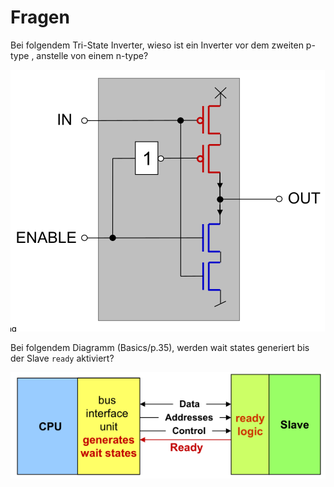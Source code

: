 # Fragen

Bei folgendem Tri-State Inverter, wieso ist ein Inverter vor dem zweiten p-type , anstelle von einem n-type?

![image-20230602095938605](res/Fragen/image-20230602095938605.png)

Bei folgendem Diagramm (Basics/p.35), werden wait states generiert bis der Slave `ready` aktiviert?

![image-20230602102815772](res/Fragen/image-20230602102815772.png)